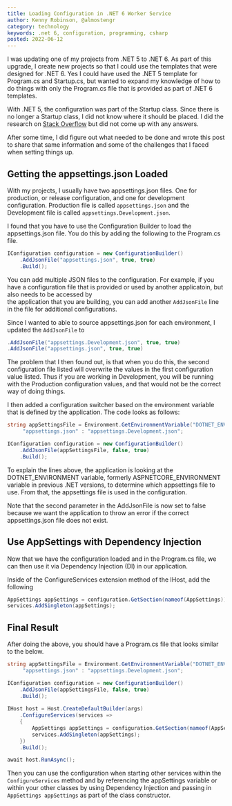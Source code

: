 ```yaml
---
title: Loading Configuration in .NET 6 Worker Service
author: Kenny Robinson, @almostengr
category: technology
keywords: .net 6, configuration, programming, csharp
posted: 2022-06-12
---
```


I was updating one of my projects from .NET 5 to .NET 6. As part of this upgrade, 
I create new projects so that I could use the templates that were designed for .NET 6. 
Yes I could have used the .NET 5 template for Program.cs and Startup.cs, but wanted to 
expand my knowledge of how to do things with only the Program.cs file that is provided 
as part of .NET 6 templates.

With .NET 5, the configuration was part of the Startup class. Since there is no longer a
Startup class, I did not know where it should be placed. I did the research on 
<a href="https://stackoverflow.com/users/12875554/almostengr" target="_blank">Stack Overflow</a>
but did not come up with any answers.

After some time, I did figure out what needed to be done and wrote this post to share 
that same information and some of the challenges that I faced when setting things up. 

## Getting the appsettings.json Loaded

With my projects, I usually have two appsettings.json files. One for production, or release
configuration, and one for development configuration. Production file is called 
```appsettings.json``` and the Development file is called ```appsettings.Development.json```. 

I found that you have to use the Configuration Builder to load the appsettings.json file. 
You do this by adding the following to the Program.cs file. 

```csharp
IConfiguration configuration = new ConfigurationBuilder()
    .AddJsonFile("appsettings.json", true, true)
    .Build();
```

You can add multiple JSON files to the configuration. For example, if you have a configuration 
file that is provided or used by another applicatoin, but also needs to be accessed by  
the application that you are building,
you can add another ```AddJsonFile``` line in the file for additional configurations.

Since I wanted to able to source appsettings.json for each environment, I updated the
``` AddJsonFile ``` to 

```csharp
.AddJsonFile("appsettings.Development.json", true, true)
.AddJsonFile("appsettings.json", true, true)
```

The problem that I then found out, is that when you do this, the second configuration file 
listed will overwrite the values in the first configuration value listed. Thus if you are working 
in Development, you will be running with the Production configuration values, and that would 
not be the correct way of doing things.

I then added a configuration switcher based on the environment variable that is defined by 
the application. The code looks as follows: 

```csharp
string appSettingsFile = Environment.GetEnvironmentVariable("DOTNET_ENVIRONMENT") == "Production" ?
     "appsettings.json" : "appsettings.Development.json";

IConfiguration configuration = new ConfigurationBuilder()
    .AddJsonFile(appSettingsFile, false, true)
    .Build();
```

To explain the lines above, the application is looking at the DOTNET_ENVIRONMENT variable, 
formerly ASPNETCORE_ENVIRONMENT variable in previous .NET versions, 
to determine which appsettings file to use. From that, the 
appsettings file is used in the configuration.

Note that the second parameter in the AddJsonFile is now set to false because we want the application
to throw an error if the correct appsettings.json file does not exist.

## Use AppSettings with Dependency Injection

Now that we have the configuration loaded and in the Program.cs file, we can then use it via 
Dependency Injection (DI) in our application.

Inside of the ConfigureServices extension method of the IHost, add the following 

```csharp
AppSettings appSettings = configuration.GetSection(nameof(AppSettings)).Get<AppSettings>();
services.AddSingleton(appSettings);
```

## Final Result

After doing the above, you should have a Program.cs file that looks similar to the below.

```csharp
string appSettingsFile = Environment.GetEnvironmentVariable("DOTNET_ENVIRONMENT") == "Production" ?
     "appsettings.json" : "appsettings.Development.json";

IConfiguration configuration = new ConfigurationBuilder()
    .AddJsonFile(appSettingsFile, false, true)
    .Build();
    
IHost host = Host.CreateDefaultBuilder(args)
    .ConfigureServices(services =>
    {
        AppSettings appSettings = configuration.GetSection(nameof(AppSettings)).Get<AppSettings>();
        services.AddSingleton(appSettings);
    })
    .Build();

await host.RunAsync();
```

Then you can use the configuration when starting other services within the ```ConfigureServices```
method and by referencing the appSettings variable 
or within your other classes by using Dependency Injection and passing in 
```AppSettings appSettings``` as part of the class constructor.

